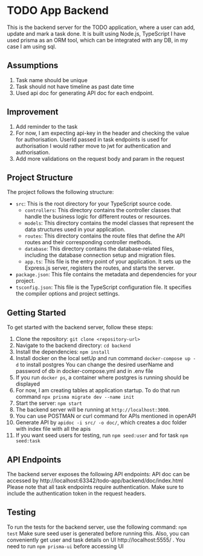 # TODO App Backend

This is the backend server for the TODO application, where a user can add, update and mark a task done. 
It is built using Node.js, TypeScript
I have used prisma as an ORM tool, which can be integrated with any DB, in my case I am using sql.

## Assumptions
1. Task name should be unique
2. Task should not have timeline as past date time
3. Used api doc for generating API doc for each endpoint.

## Improvement
1. Add reminder to the task
2. For now, I am expecting api-key in the header and checking the value for authorisation. UserId passed in task endpoints is used for authorisation
I would rather move to jwt for authentication and authorisation.
3. Add more validations on the request body and param in the request

## Project Structure

The project follows the following structure:

- `src`: This is the root directory for your TypeScript source code.
    - `controllers`: This directory contains the controller classes that handle the business logic for different routes or resources.
    - `models`: This directory contains the model classes that represent the data structures used in your application.
    - `routes`: This directory contains the route files that define the API routes and their corresponding controller methods.
    - `database`: This directory contains the database-related files, including the database connection setup and migration files.
    - `app.ts`: This file is the entry point of your application. It sets up the Express.js server, registers the routes, and starts the server.
- `package.json`: This file contains the metadata and dependencies for your project.
- `tsconfig.json`: This file is the TypeScript configuration file. It specifies the compiler options and project settings.


## Getting Started

To get started with the backend server, follow these steps:

1. Clone the repository: `git clone <repository-url>`
2. Navigate to the backend directory: `cd backend`
3. Install the dependencies: `npm install`
4. Install docker on the local setUp and run command `docker-compose up -d` to install postgres
    You can change the desired userName and password of db in docker-compose.yml and in .env file
5. If you run `docker ps`, a container where postgres is running should be displayed
6. For now, I am creating tables at application startup. To do that run command `npx prisma migrate dev --name init`
7. Start the server: `npm start`
8. The backend server will be running at `http://localhost:3000`.
9. You can use POSTMAN or curl command for APIs mentioned in openAPI 
10. Generate API by `apidoc -i src/ -o doc/`, which creates a doc folder with index file with all the apis 
11. If you want seed users for testing, run `npm seed:user` and for task `npm seed:task`

## API Endpoints

The backend server exposes the following API endpoints:
API doc can be accessed by http://localhost:63342/todo-app/backend/doc/index.html
Please note that all task endpoints require authentication. Make sure to include the authentication token in the request headers.

## Testing

To run the tests for the backend server, use the following command:
`npm test`
Make sure seed user is generated before running this. Also, you can conveniently get user and task details on UI http://localhost:5555/ . You need to run `npm prisma-ui` before accessing UI